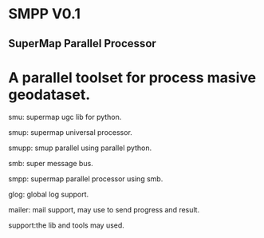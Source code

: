 SMPP  V0.1
=================================================
SuperMap Parallel Processor
-------------------------------------------------
A parallel toolset for process masive geodataset. 
=================================================

smu:	supermap ugc lib for python.

smup: 	supermap universal processor.

smupp: 	smup parallel using parallel python.

smb:	super message bus.

smpp:	supermap parallel processor using smb.

glog:	global log support.

mailer:	mail support, may use to send progress and result.

support:the lib and tools may used.

